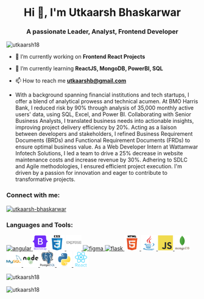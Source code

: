 <h1 align="center">Hi 👋, I'm Utkaarsh Bhaskarwar</h1>
<h3 align="center">A passionate Leader, Analyst, Frontend Developer</h3>

<p align="left"> <img src="https://komarev.com/ghpvc/?username=utkaarsh18&label=Profile%20views&color=0e75b6&style=flat" alt="utkaarsh18" /> </p>

- 🔭 I’m currently working on **Frontend React Projects**

- 🌱 I’m currently learning **ReactJS, MongoDB, PowerBI, SQL**

- 📫 How to reach me **utkaarshb@gmail.com**

- With a background spanning financial institutions and tech startups, I offer a blend of analytical prowess and technical acumen. At BMO Harris Bank, I reduced risk by 90% through analysis of 35,000 monthly active users' data, using SQL, Excel, and Power BI. Collaborating with Senior Business Analysts, I translated business needs into actionable insights, improving project delivery efficiency by 20%. Acting as a liaison between developers and stakeholders, I refined Business Requirement Documents (BRDs) and Functional Requirement Documents (FRDs) to ensure optimal business value. As a Web Developer Intern at Wattamwar Infotech Solutions, I led a team to drive a 25% decrease in website maintenance costs and increase revenue by 30%. Adhering to SDLC and Agile methodologies, I ensured efficient project execution. I'm driven by a passion for innovation and eager to contribute to transformative projects.

<h3 align="left">Connect with me:</h3>
<p align="left">
<a href="https://linkedin.com/in/utkaarsh-bhaskarwar" target="blank"><img align="center" src="https://raw.githubusercontent.com/rahuldkjain/github-profile-readme-generator/master/src/images/icons/Social/linked-in-alt.svg" alt="utkaarsh-bhaskarwar" height="30" width="40" /></a>
</p>

<h3 align="left">Languages and Tools:</h3>
<p align="left"> <a href="https://angular.io" target="_blank" rel="noreferrer"> <img src="https://angular.io/assets/images/logos/angular/angular.svg" alt="angular" width="40" height="40"/> </a> <a href="https://getbootstrap.com" target="_blank" rel="noreferrer"> <img src="https://raw.githubusercontent.com/devicons/devicon/master/icons/bootstrap/bootstrap-plain-wordmark.svg" alt="bootstrap" width="40" height="40"/> </a> <a href="https://www.w3schools.com/css/" target="_blank" rel="noreferrer"> <img src="https://raw.githubusercontent.com/devicons/devicon/master/icons/css3/css3-original-wordmark.svg" alt="css3" width="40" height="40"/> </a> <a href="https://expressjs.com" target="_blank" rel="noreferrer"> <img src="https://raw.githubusercontent.com/devicons/devicon/master/icons/express/express-original-wordmark.svg" alt="express" width="40" height="40"/> </a> <a href="https://www.figma.com/" target="_blank" rel="noreferrer"> <img src="https://www.vectorlogo.zone/logos/figma/figma-icon.svg" alt="figma" width="40" height="40"/> </a> <a href="https://flask.palletsprojects.com/" target="_blank" rel="noreferrer"> <img src="https://www.vectorlogo.zone/logos/pocoo_flask/pocoo_flask-icon.svg" alt="flask" width="40" height="40"/> </a> <a href="https://www.w3.org/html/" target="_blank" rel="noreferrer"> <img src="https://raw.githubusercontent.com/devicons/devicon/master/icons/html5/html5-original-wordmark.svg" alt="html5" width="40" height="40"/> </a> <a href="https://www.java.com" target="_blank" rel="noreferrer"> <img src="https://raw.githubusercontent.com/devicons/devicon/master/icons/java/java-original.svg" alt="java" width="40" height="40"/> </a> <a href="https://developer.mozilla.org/en-US/docs/Web/JavaScript" target="_blank" rel="noreferrer"> <img src="https://raw.githubusercontent.com/devicons/devicon/master/icons/javascript/javascript-original.svg" alt="javascript" width="40" height="40"/> </a> <a href="https://www.mongodb.com/" target="_blank" rel="noreferrer"> <img src="https://raw.githubusercontent.com/devicons/devicon/master/icons/mongodb/mongodb-original-wordmark.svg" alt="mongodb" width="40" height="40"/> </a> <a href="https://www.mysql.com/" target="_blank" rel="noreferrer"> <img src="https://raw.githubusercontent.com/devicons/devicon/master/icons/mysql/mysql-original-wordmark.svg" alt="mysql" width="40" height="40"/> </a> <a href="https://nodejs.org" target="_blank" rel="noreferrer"> <img src="https://raw.githubusercontent.com/devicons/devicon/master/icons/nodejs/nodejs-original-wordmark.svg" alt="nodejs" width="40" height="40"/> </a> <a href="https://www.postgresql.org" target="_blank" rel="noreferrer"> <img src="https://raw.githubusercontent.com/devicons/devicon/master/icons/postgresql/postgresql-original-wordmark.svg" alt="postgresql" width="40" height="40"/> </a> <a href="https://www.python.org" target="_blank" rel="noreferrer"> <img src="https://raw.githubusercontent.com/devicons/devicon/master/icons/python/python-original.svg" alt="python" width="40" height="40"/> </a> <a href="https://reactjs.org/" target="_blank" rel="noreferrer"> <img src="https://raw.githubusercontent.com/devicons/devicon/master/icons/react/react-original-wordmark.svg" alt="react" width="40" height="40"/> </a> </p>

<p><img align="center" src="https://github-readme-stats.vercel.app/api/top-langs?username=utkaarsh18&show_icons=true&locale=en&layout=compact" alt="utkaarsh18" /></p>

<p><img align="center" src="https://github-readme-streak-stats.herokuapp.com/?user=utkaarsh18&" alt="utkaarsh18" /></p>
